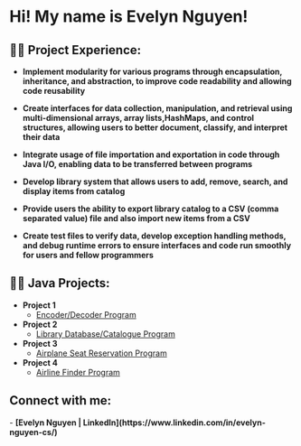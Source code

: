 <h1>Hi! My name is Evelyn Nguyen! <br/>

<h2>👨‍💻 Project Experience:</h2>

- <b>Implement modularity for various programs through encapsulation, inheritance, and abstraction, to improve code readability and allowing code reusability </b>

- <b>Create interfaces for data collection, manipulation, and retrieval using multi-dimensional arrays, array lists,HashMaps, and control structures, allowing users to better document, classify, and interpret their data </b>

- <b>Integrate usage of file importation and exportation in code through Java I/O, enabling data to be transferred between programs </b>

- <b>Develop library system that allows users to add, remove, search, and display items from catalog </b>

- <b>Provide users the ability to export library catalog to a CSV (comma separated value) file and also import new items from a CSV </b>

- <b>Create test files to verify data, develop exception handling methods, and debug runtime errors to ensure interfaces and code run smoothly for users and fellow programmers </b>

<h2>👨‍💻 Java Projects:</h2>

- <b>Project 1</b>
  - [Encoder/Decoder Program]()
- <b>Project 2</b>
  - [Library Database/Catalogue Program]()
- <b>Project 3</b>
  - [Airplane Seat Reservation Program]()
- <b>Project 4</b>
  - [Airline Finder Program]()  

<h2>Connect with me:</h2>
- <b>[Evelyn Nguyen | LinkedIn](https://www.linkedin.com/in/evelyn-nguyen-cs/) <b>